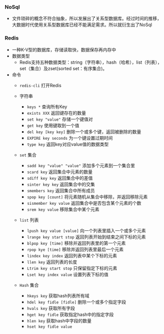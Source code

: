 ### NoSql
- 文件琐碎的概念不符合抽象，所以发展出了关系型数据库。经过时间的推移，大数据时代使用关系型数据库已经不能满足需求。所以就衍生出了NoSql

### Redis
- 一种K-V型的数据库，存储读取快，数据保存再内存中
- 数据类型
    - Redis支持五种数据类型：string（字符串），hash（哈希），list（列表），set（集合）及zset(sorted set：有序集合)。
- 命令
    - ` redis-cli ` 打开Redis
    - 字符串
        - ` keys * ` 查询所有Key
        - ` exists XXX ` 返回键存在的数量
        - ` set key "value" ` 存储一个键值对
        - ` get key ` 使用键取到一个值
        - ` del key [key key] ` 删除一个或多个键，返回被删除的数量
        - ` EXPIRE key seconds ` 为一个键设置过期时间
        - ` type key ` 返回key对应value值的数据类型

    - ` set ` 集合
        - ` sadd key "value" "value" ` 添加多个元素到一个集合里
        - ` scard key ` 返回集合中元素的数量
        - ` sdiff key key ` 返回集合中的差值
        - ` sinter key key ` 返回集合中的交集
        - ` smembers key ` 返回集合中所有成员
        - ` spop key [count] ` 将元素随机从集合中移除，并返回移除元素
        - ` sismember key value ` 返回集合中是否包含某个元素的个数
        - ` srem key value ` 移除集合中某个元素

    - ` list ` 列表
        - ` lpush key value [value] ` 向一个列表里插入一个或多个元素
        - ` lrange key start stop ` 返回列表开始到结束之间下标的元素
        - ` blpop key [time] ` 移除并返回列表里的第一个元素
        - ` rpop kye [time] ` 移除并返回列表里最后一个元素
        - ` lindex key index ` 返回列表中某个下标的元素
        - ` llen key ` 返回列表的长度
        - ` Ltrim key start stop ` 只保留指定下标的元素
        - ` Lset key index value ` 设置列表下标的值
    - ` Hash ` 集合
        - ` hkeys key ` 获取hash列表所有域
        - ` hdel key fidle [fidle] ` 删除一个或多个指定字段
        - ` hvals key ` 获取所有字段
        - ` hget key fidle ` 获取指定hash中的指定字段
        - ` hlen key ` 获取hash中字段的数量
        - ` hset key fidle value ` 